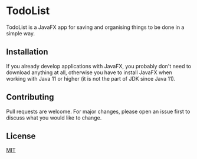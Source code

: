 # TodoList

TodoList is a JavaFX app for saving and organising things to be done in a simple way.

## Installation

If you already develop applications with JavaFX, you probably don't need to download anything at all, otherwise you have to install JavaFX when working with Java 11 or higher (it is not the part of JDK since Java 11).

## Contributing
Pull requests are welcome. For major changes, please open an issue first to discuss what you would like to change.

<!-- Please make sure to update tests as appropriate. -->

## License
[MIT](https://choosealicense.com/licenses/mit/)
